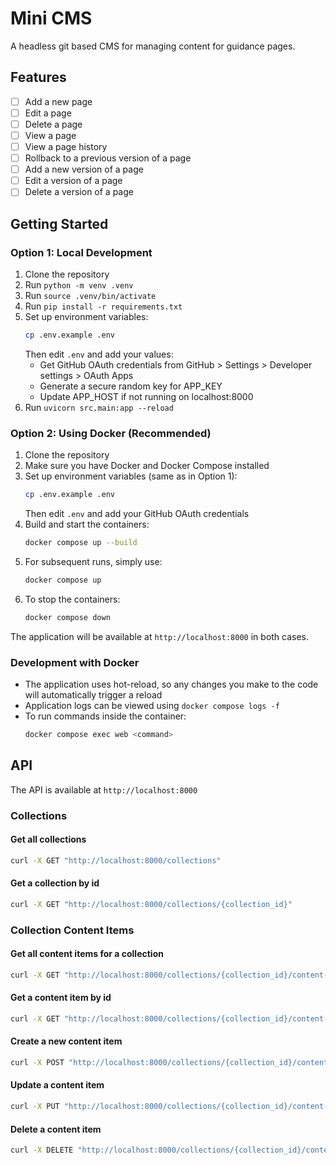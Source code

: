 # Mini CMS

A headless git based CMS for managing content for guidance pages.

## Features

- [ ] Add a new page
- [ ] Edit a page
- [ ] Delete a page
- [ ] View a page
- [ ] View a page history
- [ ] Rollback to a previous version of a page
- [ ] Add a new version of a page
- [ ] Edit a version of a page
- [ ] Delete a version of a page

## Getting Started

### Option 1: Local Development

1. Clone the repository
2. Run `python -m venv .venv`
3. Run `source .venv/bin/activate`
4. Run `pip install -r requirements.txt`
5. Set up environment variables:
   ```bash
   cp .env.example .env
   ```
   Then edit `.env` and add your values:
   - Get GitHub OAuth credentials from GitHub > Settings > Developer settings > OAuth Apps
   - Generate a secure random key for APP_KEY
   - Update APP_HOST if not running on localhost:8000
6. Run `uvicorn src.main:app --reload`

### Option 2: Using Docker (Recommended)

1. Clone the repository
2. Make sure you have Docker and Docker Compose installed
3. Set up environment variables (same as in Option 1):
   ```bash
   cp .env.example .env
   ```
   Then edit `.env` and add your GitHub OAuth credentials
4. Build and start the containers:
   ```bash
   docker compose up --build
   ```
5. For subsequent runs, simply use:
   ```bash
   docker compose up
   ```
6. To stop the containers:
   ```bash
   docker compose down
   ```

The application will be available at `http://localhost:8000` in both cases.

### Development with Docker

- The application uses hot-reload, so any changes you make to the code will automatically trigger a reload
- Application logs can be viewed using `docker compose logs -f`
- To run commands inside the container:
  ```bash
  docker compose exec web <command>
  ```

## API

The API is available at `http://localhost:8000`

### Collections

#### Get all collections

```bash
curl -X GET "http://localhost:8000/collections"
```

#### Get a collection by id

```bash
curl -X GET "http://localhost:8000/collections/{collection_id}"
```

### Collection Content Items

#### Get all content items for a collection

```bash
curl -X GET "http://localhost:8000/collections/{collection_id}/content-items"
```

#### Get a content item by id

```bash
curl -X GET "http://localhost:8000/collections/{collection_id}/content-items/{content_item_id}"
```

#### Create a new content item

```bash
curl -X POST "http://localhost:8000/collections/{collection_id}/content-items" -H "Content-Type: application/json" -d '{"title": "My Content Item", "body": "This is my content item"}'
```

#### Update a content item

```bash
curl -X PUT "http://localhost:8000/collections/{collection_id}/content-items/{content_item_id}" -H "Content-Type: application/json" -d '{"title": "My Content Item", "body": "This is my content item"}'
```

#### Delete a content item

```bash
curl -X DELETE "http://localhost:8000/collections/{collection_id}/content-items/{content_item_id}"
```

